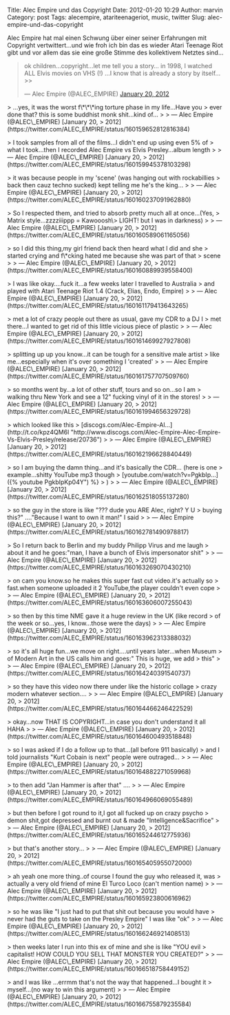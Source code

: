Title: Alec Empire und das Copyright
Date: 2012-01-20 10:29
Author: marvin
Category: post
Tags: alecempire, atariteenageriot, music, twitter
Slug: alec-empire-und-das-copyright

Alec Empire hat mal einen Schwung über einer seiner Erfahrungen mit
Copyright vertwittert...und wie froh ich bin das es wieder Atari Teenage
Riot gibt und vor allem das sie eine große Stimme des kollektivem
Netztes sind...

> ok children…copyright…let me tell you a story… in 1998, I watched ALL
> Elvis movies on VHS (!) …I know that is already a story by itself…\>\>
>
> — Alec Empire (@ALEC\_EMPIRE) [January 20,
> 2012](https://twitter.com/ALEC_EMPIRE/status/160159380904493056)

<p>
<script src="//platform.twitter.com/widgets.js" charset="utf-8"></script>
</p>
> …yes, it was the worst f\*\*\*ing torture phase in my life…Have you
> ever done that? this is some buddhist monk shit…kind of...
>
> — Alec Empire (@ALEC\_EMPIRE) [January 20,
> 2012](https://twitter.com/ALEC_EMPIRE/status/160159652812816384)

<p>
<script src="//platform.twitter.com/widgets.js" charset="utf-8"></script>
</p>
> I took samples from all of the films…I didn't end up using even 5% of
> what I took…then I recorded Alec Empire vs Elvis Presley…album length
>
> — Alec Empire (@ALEC\_EMPIRE) [January 20,
> 2012](https://twitter.com/ALEC_EMPIRE/status/160159945378103298)

<p>
<script src="//platform.twitter.com/widgets.js" charset="utf-8"></script>
</p>
> it was because people in my 'scene' (was hanging out with rockabillies
> back then cauz techno sucked) kept telling me he's the king...
>
> — Alec Empire (@ALEC\_EMPIRE) [January 20,
> 2012](https://twitter.com/ALEC_EMPIRE/status/160160237091962880)

<p>
<script src="//platform.twitter.com/widgets.js" charset="utf-8"></script>
</p>
> So I respected them, and tried to absorb pretty much all at once…(Yes,
> Matrix style…zzzziiippp = Kawooosh\> LIGHT! but I was in darkness)
>
> — Alec Empire (@ALEC\_EMPIRE) [January 20,
> 2012](https://twitter.com/ALEC_EMPIRE/status/160160589061165056)

<p>
<script src="//platform.twitter.com/widgets.js" charset="utf-8"></script>
</p>
> so I did this thing,my girl friend back then heard what I did and she
> started crying and f\*cking hated me because she was part of that
> scene
>
> — Alec Empire (@ALEC\_EMPIRE) [January 20,
> 2012](https://twitter.com/ALEC_EMPIRE/status/160160889939558400)

<p>
<script src="//platform.twitter.com/widgets.js" charset="utf-8"></script>
</p>
> I was like okay….fuck it…a few weeks later I travelled to Australia
> and played with Atari Teenage Riot 1.4 (Crack, Elias, Endo, Empire)
>
> — Alec Empire (@ALEC\_EMPIRE) [January 20,
> 2012](https://twitter.com/ALEC_EMPIRE/status/160161179413643265)

<p>
<script src="//platform.twitter.com/widgets.js" charset="utf-8"></script>
</p>
> met a lot of crazy people out there as usual, gave my CDR to a DJ I
> met there…I wanted to get rid of this little vicious piece of plastic
>
> — Alec Empire (@ALEC\_EMPIRE) [January 20,
> 2012](https://twitter.com/ALEC_EMPIRE/status/160161469927927808)

<p>
<script src="//platform.twitter.com/widgets.js" charset="utf-8"></script>
</p>
> splitting up up you know…it can be tough for a sensitive male artist
> like me…especially when it's over something I 'created'
>
> — Alec Empire (@ALEC\_EMPIRE) [January 20,
> 2012](https://twitter.com/ALEC_EMPIRE/status/160161757707509760)

<p>
<script src="//platform.twitter.com/widgets.js" charset="utf-8"></script>
</p>
> so months went by…a lot of other stuff, tours and so on…so I am
> walking thru New York and see a 12" fucking vinyl of it in the stores!
>
> — Alec Empire (@ALEC\_EMPIRE) [January 20,
> 2012](https://twitter.com/ALEC_EMPIRE/status/160161994656329728)

<p>
<script src="//platform.twitter.com/widgets.js" charset="utf-8"></script>
</p>
> which looked like this
> [discogs.com/Alec-Empire-Al…](http://t.co/kpz4QM6l "http://www.discogs.com/Alec-Empire-Alec-Empire-Vs-Elvis-Presley/release/20736")
>
> — Alec Empire (@ALEC\_EMPIRE) [January 20,
> 2012](https://twitter.com/ALEC_EMPIRE/status/160162196628840449)

<p>
<script src="//platform.twitter.com/widgets.js" charset="utf-8"></script>
</p>
> so I am buying the damn thing…and it's basically the CDR… (here is one
> example…shitty YouTube mp3 though
> [youtube.com/watch?v=PgkbIp…]({% youtube PgkbIpKp04Y") %}
> )
>
> — Alec Empire (@ALEC\_EMPIRE) [January 20,
> 2012](https://twitter.com/ALEC_EMPIRE/status/160162518055137280)

<p>
<script src="//platform.twitter.com/widgets.js" charset="utf-8"></script>
</p>
> so the guy in the store is like "??? dude you ARE Alec, right? Y U
> buying this?" …."Because I want to own it man!" I said
>
> — Alec Empire (@ALEC\_EMPIRE) [January 20,
> 2012](https://twitter.com/ALEC_EMPIRE/status/160162781490978817)

<p>
<script src="//platform.twitter.com/widgets.js" charset="utf-8"></script>
</p>
> So I return back to Berlin and my buddy Philipp Virus and me laugh
> about it and he goes:"man, I have a bunch of Elvis impersonator shit"
>
> — Alec Empire (@ALEC\_EMPIRE) [January 20,
> 2012](https://twitter.com/ALEC_EMPIRE/status/160163269070430210)

<p>
<script src="//platform.twitter.com/widgets.js" charset="utf-8"></script>
</p>
> on cam you know.so he makes this super fast cut video.it's actually so
> fast.when someone uploaded it 2 YouTube,the player couldn't even cope
>
> — Alec Empire (@ALEC\_EMPIRE) [January 20,
> 2012](https://twitter.com/ALEC_EMPIRE/status/160163606007255043)

<p>
<script src="//platform.twitter.com/widgets.js" charset="utf-8"></script>
</p>
> so then by this time NME gave it a huge review in the UK (like record
> of the week or so…yes, I know…those were the days)
>
> — Alec Empire (@ALEC\_EMPIRE) [January 20,
> 2012](https://twitter.com/ALEC_EMPIRE/status/160163962313388032)

<p>
<script src="//platform.twitter.com/widgets.js" charset="utf-8"></script>
</p>
> so it's all huge fun…we move on right….until years later…when Museum
> of Modern Art in the US calls him and goes:" This is huge, we add
> this"
>
> — Alec Empire (@ALEC\_EMPIRE) [January 20,
> 2012](https://twitter.com/ALEC_EMPIRE/status/160164240391540737)

<p>
<script src="//platform.twitter.com/widgets.js" charset="utf-8"></script>
</p>
> so they have this video now there under like the historic collage
> crazy modern whatever section….
>
> — Alec Empire (@ALEC\_EMPIRE) [January 20,
> 2012](https://twitter.com/ALEC_EMPIRE/status/160164466246422529)

<p>
<script src="//platform.twitter.com/widgets.js" charset="utf-8"></script>
</p>
> okay…now THAT IS COPYRIGHT…in case you don't understand it all HAHA
>
> — Alec Empire (@ALEC\_EMPIRE) [January 20,
> 2012](https://twitter.com/ALEC_EMPIRE/status/160164600493518848)

<p>
<script src="//platform.twitter.com/widgets.js" charset="utf-8"></script>
</p>
> so I was asked if I do a follow up to that…(all before 911 basically)
> and I told journalists "Kurt Cobain is next" people were outraged...
>
> — Alec Empire (@ALEC\_EMPIRE) [January 20,
> 2012](https://twitter.com/ALEC_EMPIRE/status/160164882271059968)

<p>
<script src="//platform.twitter.com/widgets.js" charset="utf-8"></script>
</p>
> to then add "Jan Hammer is after that" ….
>
> — Alec Empire (@ALEC\_EMPIRE) [January 20,
> 2012](https://twitter.com/ALEC_EMPIRE/status/160164966069055489)

<p>
<script src="//platform.twitter.com/widgets.js" charset="utf-8"></script>
</p>
> but then before I got round to it,I got all fucked up on crazy psycho
> demon shit,got depressed and burnt out & made "Intelligence&Sacrifice"
>
> — Alec Empire (@ALEC\_EMPIRE) [January 20,
> 2012](https://twitter.com/ALEC_EMPIRE/status/160165244612775936)

<p>
<script src="//platform.twitter.com/widgets.js" charset="utf-8"></script>
</p>
> but that's another story…
>
> — Alec Empire (@ALEC\_EMPIRE) [January 20,
> 2012](https://twitter.com/ALEC_EMPIRE/status/160165405955072000)

<p>
<script src="//platform.twitter.com/widgets.js" charset="utf-8"></script>
</p>
> ah yeah one more thing..of course I found the guy who released it, was
> actually a very old friend of mine El Turco Loco (can't mention name)
>
> — Alec Empire (@ALEC\_EMPIRE) [January 20,
> 2012](https://twitter.com/ALEC_EMPIRE/status/160165923800616962)

<p>
<script src="//platform.twitter.com/widgets.js" charset="utf-8"></script>
</p>
> so he was like "I just had to put that shit out because you would have
> never had the guts to take on the Presley Empire" I was like "ok"
>
> — Alec Empire (@ALEC\_EMPIRE) [January 20,
> 2012](https://twitter.com/ALEC_EMPIRE/status/160166246921408513)

<p>
<script src="//platform.twitter.com/widgets.js" charset="utf-8"></script>
</p>
> then weeks later I run into this ex of mine and she is like "YOU evil
> capitalist! HOW COULD YOU SELL THAT MONSTER YOU CREATED?"
>
> — Alec Empire (@ALEC\_EMPIRE) [January 20,
> 2012](https://twitter.com/ALEC_EMPIRE/status/160166518758449152)

<p>
<script src="//platform.twitter.com/widgets.js" charset="utf-8"></script>
</p>
> and I was like …errmm that's not the way that happened…I bought it
> myself…(no way to win this argument)
>
> — Alec Empire (@ALEC\_EMPIRE) [January 20,
> 2012](https://twitter.com/ALEC_EMPIRE/status/160166755879235584)

<p>
<script src="//platform.twitter.com/widgets.js" charset="utf-8"></script>
</p>

